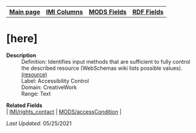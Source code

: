 <!DOCTYPE html>
<html>

<body>
<table style="width:100%">
  <tr>
    <th><a href="index.md">Main page</a></th>
	<th><a href="IMI.md">IMI Columns</a></th>
    <th><a href="MODS.md">MODS Fields</a></th>
    <th><a href="RDF.md">RDF Fields</a></th>
  </tr>
</table>



<h1>[here]</h1>
<dl>
  <dt><b>Description</b></dt>
  <dd>Definition: Identifies input methods that are sufficient to fully control the described resource (WebSchemas wiki lists possible values). <a href="https://schema.org/accessibilityControl">(resource)</a></dd>
  <dd>Label: Accessibility Control</dd>
  <dd>Domain: CreativeWork</dd>
  <dd>Range: Text</dd>
</dl>
<dl>
	<dt><b>Related Fields</b></dt>
		| <a href="rights_contact.md">IMI/rights_contact</a> | <a href="mods.access_condition.md">MODS/accessCondition</a> |
</dl>
<p><i>Last Updated: </i>05/25/2021</p>
</body>
</html>